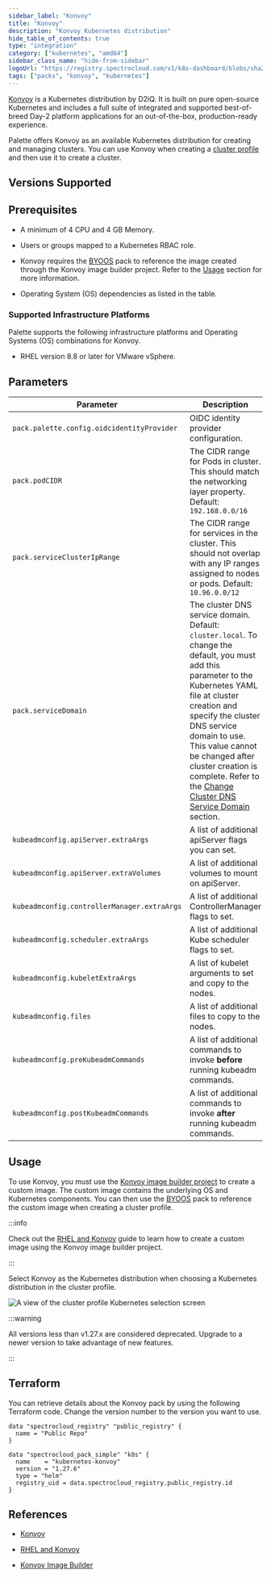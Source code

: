```yaml
---
sidebar_label: "Konvoy"
title: "Konvoy"
description: "Konvoy Kubernetes distribution"
hide_table_of_contents: true
type: "integration"
category: ["kubernetes", "amd64"]
sidebar_class_name: "hide-from-sidebar"
logoUrl: "https://registry.spectrocloud.com/v1/k8s-dashboard/blobs/sha256:2de5d88b2573af42d4cc269dff75744c4174ce47cbbeed5445e51a2edd8b7429?type=image/webp"
tags: ["packs", "konvoy", "kubernetes"]
---
```


[Konvoy](https://d2iq.com/products/konvoy) is a Kubernetes distribution by D2iQ. It is built on pure open-source
Kubernetes and includes a full suite of integrated and supported best-of-breed Day-2 platform applications for an
out-of-the-box, production-ready experience.

Palette offers Konvoy as an available Kubernetes distribution for creating and managing clusters. You can use Konvoy
when creating a [cluster profile](../profiles/cluster-profiles/create-cluster-profiles/create-cluster-profiles.md) and
then use it to create a cluster.

## Versions Supported

<Tabs queryString="versions">

<TabItem label="1.27.x" value="1.27.x">

## Prerequisites

- A minimum of 4 CPU and 4 GB Memory.

- Users or groups mapped to a Kubernetes RBAC role.

- Konvoy requires the [BYOOS](./byoos.md) pack to reference the image created through the Konvoy image builder project.
  Refer to the [Usage](#usage) section for more information.

- Operating System (OS) dependencies as listed in the table.

### Supported Infrastructure Platforms

Palette supports the following infrastructure platforms and Operating Systems (OS) combinations for Konvoy.

- RHEL version 8.8 or later for VMware vSphere.

<!-- | Infrastructure Platform | OS                       | Version        | Supported?         |
| ----------------------- | ------------------------ | -------------- | ------------------ |
| VMware vSphere          | Red Hat Linux Enterprise | 8.8 or greater | :white_check_mark: | -->

## Parameters

| Parameter                                   | Description                                                                                                                                                                                                                                                                                                                                                                                                                         |
| ------------------------------------------- | ----------------------------------------------------------------------------------------------------------------------------------------------------------------------------------------------------------------------------------------------------------------------------------------------------------------------------------------------------------------------------------------------------------------------------------- |
| `pack.palette.config.oidcidentityProvider`  | OIDC identity provider configuration.                                                                                                                                                                                                                                                                                                                                                                                               |
| `pack.podCIDR`                              | The CIDR range for Pods in cluster. This should match the networking layer property. Default: `192.168.0.0/16`                                                                                                                                                                                                                                                                                                                      |
| `pack.serviceClusterIpRange`                | The CIDR range for services in the cluster. This should not overlap with any IP ranges assigned to nodes or pods. Default: `10.96.0.0/12`                                                                                                                                                                                                                                                                                           |
| `pack.serviceDomain`                        | The cluster DNS service domain. Default: `cluster.local`. To change the default, you must add this parameter to the Kubernetes YAML file at cluster creation and specify the cluster DNS service domain to use. This value cannot be changed after cluster creation is complete. Refer to the [Change Cluster DNS Service Domain](kubernetes-generic.md?platform=AKS&versions=k8s_v1.27#change-cluster-dns-service-domain) section. |
| `kubeadmconfig.apiServer.extraArgs`         | A list of additional apiServer flags you can set.                                                                                                                                                                                                                                                                                                                                                                                   |
| `kubeadmconfig.apiServer.extraVolumes`      | A list of additional volumes to mount on apiServer.                                                                                                                                                                                                                                                                                                                                                                                 |
| `kubeadmconfig.controllerManager.extraArgs` | A list of additional ControllerManager flags to set.                                                                                                                                                                                                                                                                                                                                                                                |
| `kubeadmconfig.scheduler.extraArgs`         | A list of additional Kube scheduler flags to set.                                                                                                                                                                                                                                                                                                                                                                                   |
| `kubeadmconfig.kubeletExtraArgs`            | A list of kubelet arguments to set and copy to the nodes.                                                                                                                                                                                                                                                                                                                                                                           |
| `kubeadmconfig.files`                       | A list of additional files to copy to the nodes.                                                                                                                                                                                                                                                                                                                                                                                    |
| `kubeadmconfig.preKubeadmCommands`          | A list of additional commands to invoke **before** running kubeadm commands.                                                                                                                                                                                                                                                                                                                                                        |
| `kubeadmconfig.postKubeadmCommands`         | A list of additional commands to invoke **after** running kubeadm commands.                                                                                                                                                                                                                                                                                                                                                         |

## Usage

To use Konvoy, you must use the [Konvoy image builder project](https://github.com/mesosphere/konvoy-image-builder) to
create a custom image. The custom image contains the underlying OS and Kubernetes components. You can then use the
[BYOOS](./byoos.md) pack to reference the custom image when creating a cluster profile.

:::info

Check out the [RHEL and Konvoy](../byoos/usecases/vmware/konvoy.md) guide to learn how to create a custom image using
the Konvoy image builder project.

:::

Select Konvoy as the Kubernetes distribution when choosing a Kubernetes distribution in the cluster profile.

![A view of the cluster profile Kubernetes selection screen](/byoos_vmware_konvoy_cluster-profile-view.webp)

</TabItem>
<TabItem label="Deprecated" value="deprecated">

:::warning

All versions less than v1.27.x are considered deprecated. Upgrade to a newer version to take advantage of new features.

:::

</TabItem>
</Tabs>

## Terraform

You can retrieve details about the Konvoy pack by using the following Terraform code. Change the version number to the
version you want to use.

```hcl
data "spectrocloud_registry" "public_registry" {
  name = "Public Repo"
}

data "spectrocloud_pack_simple" "k8s" {
  name    = "kubernetes-konvoy"
  version = "1.27.6"
  type = "helm"
  registry_uid = data.spectrocloud_registry.public_registry.id
}
```

## References

- [Konvoy](https://d2iq.com/products/konvoy)

- [RHEL and Konvoy](../byoos/usecases/vmware/konvoy.md)

- [Konvoy Image Builder](https://github.com/mesosphere/konvoy-image-builder)
